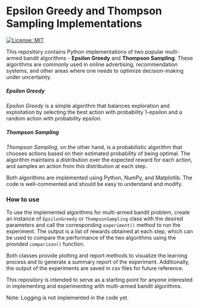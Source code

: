 # Epsilon Greedy and Thompson Sampling Implementations
[![License: MIT](https://img.shields.io/badge/License-MIT-green.svg)](https://opensource.org/licenses/MIT)

This repository contains Python implementations of two popular multi-armed bandit algorithms - **Epsilon Greedy** and **Thompson Sampling**. These algorithms are commonly used in online advertising, recommendation systems, and other areas where one needs to optimize decision-making under uncertainty.

##### *Epsilon Greedy*
*Epsilon Greedy* is a simple algorithm that balances exploration and exploitation by selecting the best action with probability 1-epsilon and a random action with probability epsilon.

##### *Thompson Sampling*
*Thompson Sampling*, on the other hand, is a probabilistic algorithm that chooses actions based on their estimated probability of being optimal. The algorithm maintains a distribution over the expected reward for each action, and samples an action from this distribution at each step.

Both algorithms are implemented using Python, NumPy, and Matplotlib. The code is well-commented and should be easy to understand and modify.

### How to use
To use the implemented algorithms for multi-armed bandit problem, create an instance of `EpsilonGreedy` or `ThompsonSampling` class with the desired parameters and call the corresponding `experiment()` method to run the experiment. The output is a list of rewards obtained at each step, which can be used to compare the performance of the two algorithms using the provided `comparison()` function.

Both classes provide plotting and report methods to visualize the learning process and to generate a summary report of the experiment. Additionally, the output of the experiments are saved in csv files for future reference.

This repository is intended to serve as a starting point for anyone interested in implementing and experimenting with multi-armed bandit algorithms.

Note: Logging is not implemented in the code yet.

